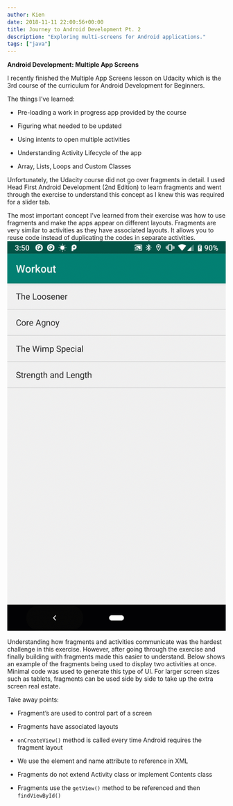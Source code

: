 ```yaml
---
author: Kien
date: 2018-11-11 22:00:56+00:00
title: Journey to Android Development Pt. 2
description: "Exploring multi-screens for Android applications."
tags: ["java"]
---
```


**Android Development: Multiple App Screens**

I recently finished the Multiple App Screens lesson on Udacity which is the 3rd course of the curriculum for Android Development for Beginners.

The things I’ve learned:

- Pre-loading a work in progress app provided by the course

- Figuring what needed to be updated

- Using intents to open multiple activities

- Understanding Activity Lifecycle of the app

- Array, Lists, Loops and Custom Classes

Unfortunately, the Udacity course did not go over fragments in detail. I used Head First Android Development (2nd Edition) to learn fragments and went through the exercise to understand this concept as I knew this was required for a slider tab.

The most important concept I’ve learned from their exercise was how to use fragments and make the apps appear on different layouts. Fragments are very similar to activities as they have associated layouts. It allows you to reuse code instead of duplicating the codes in separate activities.![](./stopwatch.gif)

Understanding how fragments and activities communicate was the hardest challenge in this exercise. However, after going through the exercise and finally building with fragments made this easier to understand. Below shows an example of the fragments being used to display two activities at once. Minimal code was used to generate this type of UI. For larger screen sizes such as tablets, fragments can be used side by side to take up the extra screen real estate.

Take away points:

- Fragment’s are used to control part of a screen

- Fragments have associated layouts

- `onCreateView()` method is called every time Android requires the fragment layout

- We use the <fragment> element and name attribute to reference in XML

- Fragments do not extend Activity class or implement Contents class

- Fragments use the `getView()` method to be referenced and then `findViewById()`
